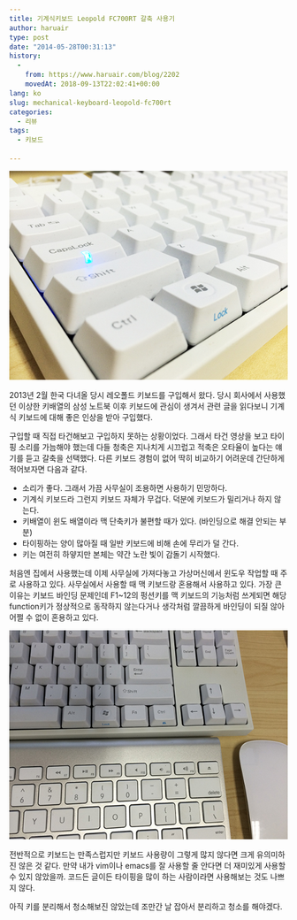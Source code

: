 ```yaml
---
title: 기계식키보드 Leopold FC700RT 갈축 사용기
author: haruair
type: post
date: "2014-05-28T00:31:13"
history:
  - 
    from: https://www.haruair.com/blog/2202
    movedAt: 2018-09-13T22:02:41+00:00
lang: ko
slug: mechanical-keyboard-leopold-fc700rt
categories:
  - 리뷰
tags:
  - 키보드

---
```


![](Evernote-Camera-Roll-20140528-102430.jpg)

2013년 2월 한국 다녀올 당시 레오폴드 키보드를 구입해서 왔다. 당시 회사에서 사용했던 이상한 키배열의 삼성 노트북 이후 키보드에 관심이 생겨서 관련 글을 읽다보니 기계식 키보드에 대해 좋은 인상을 받아 구입했다.

구입할 때 직접 타건해보고 구입하지 못하는 상황이었다. 그래서 타건 영상을 보고 타이핑 소리를 가늠해야 했는데 다들 청축은 지나치게 시끄럽고 적축은 오타율이 높다는 얘기를 듣고 갈축을 선택했다. 다른 키보드 경험이 없어 딱히 비교하기 어려운데 간단하게 적어보자면 다음과 같다.

  * 소리가 좋다. 그래서 가끔 사무실이 조용하면 사용하기 민망하다.
  * 기계식 키보드라 그런지 키보드 자체가 무겁다. 덕분에 키보드가 밀리거나 하지 않는다.
  * 키배열이 윈도 배열이라 맥 단축키가 불편할 때가 있다. (바인딩으로 해결 안되는 부분)
  * 타이핑하는 양이 많아질 때 일반 키보드에 비해 손에 무리가 덜 간다.
  * 키는 여전히 하얗지만 본체는 약간 노란 빛이 감돌기 시작했다.

처음엔 집에서 사용했는데 이제 사무실에 가져다놓고 가상머신에서 윈도우 작업할 때 주로 사용하고 있다. 사무실에서 사용할 때 맥 키보드랑 혼용해서 사용하고 있다. 가장 큰 이유는 키보드 바인딩 문제인데 F1~12의 펑션키를 맥 키보드의 기능처럼 쓰게되면 해당 function키가 정상적으로 동작하지 않는다거나 생각처럼 깔끔하게 바인딩이 되질 않아 어쩔 수 없이 혼용하고 있다.

![](Evernote-Snapshot-20140528-102502.jpg)

전반적으로 키보드는 만족스럽지만 키보드 사용량이 그렇게 많지 않다면 크게 유의미하진 않은 것 같다. 만약 내가 vim이나 emacs를 잘 사용할 줄 안다면 더 재미있게 사용할 수 있지 않았을까. 코드든 글이든 타이핑을 많이 하는 사람이라면 사용해보는 것도 나쁘지 않다.

아직 키를 분리해서 청소해보진 않았는데 조만간 날 잡아서 분리하고 청소를 해야겠다.
